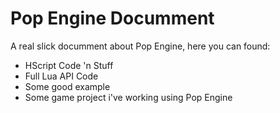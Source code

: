 # Pop Engine Documment
A real slick documment about Pop Engine, here you can found:
- HScript Code 'n Stuff
- Full Lua API Code
- Some good example
- Some game project i've working using Pop Engine